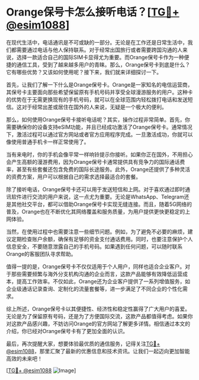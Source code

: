 # Orange保号卡怎么接听电话？[[TG💪+ @esim1088](https://t.me/s/esim1088)]

在现代生活中，电话通讯是不可或缺的一部分。无论是在工作还是日常生活中，我们都需要通过电话与他人保持联系。对于经常出国旅行或者需要跨国沟通的人来说，选择一款适合自己的国际SIM卡显得尤为重要。而Orange保号卡作为一种便捷的通信工具，受到了越来越多用户的青睐。那么，Orange保号卡到底是什么？它有哪些优势？又该如何使用呢？接下来，我们就来详细探讨一下。

首先，让我们了解一下什么是Orange保号卡。Orange是一家知名的电信运营商，其保号卡主要面向那些希望保留原有手机号码并享受全球漫游服务的用户。这种卡的优势在于无需更换现有的手机号码，就可以在全球范围内轻松拨打电话和发送短信。这对于经常出差或居住在国外的人来说，无疑是一个极大的便利。

那么，如何使用Orange保号卡接听电话呢？其实，操作过程非常简单。首先，你需要确保你的设备支持eSIM功能，并且已经成功激活了Orange保号卡。通常情况下，激活过程可以通过官方网站或者官方应用程序完成。一旦激活成功，你就可以像使用普通手机卡一样正常使用了。

当有来电时，你的手机会像平常一样响铃提示你接听。如果你正在国外，不用担心会产生高额的漫游费用，因为Orange保号卡通常提供具有竞争力的国际通话费率，甚至有些套餐还包含免费的国际长途服务。此外，Orange还提供了多种灵活的资费方案，用户可以根据自己的需求选择最适合的套餐。

除了接听电话，Orange保号卡还可以用于发送短信和上网。对于喜欢通过即时通讯软件进行交流的用户来说，这一点尤为重要。无论是WhatsApp、Telegram还是其他社交平台，都可以借助Orange保号卡实现无缝连接。而且，随着5G网络的普及，Orange也在不断优化其网络覆盖和服务质量，为用户提供更快更稳定的上网体验。

当然，在使用过程中也需要注意一些细节问题。例如，为了避免不必要的麻烦，建议定期检查账户余额，确保有足够的资金支付通话费用。同时，也要注意保护个人信息安全，不要随意泄露自己的手机号码。如果遇到任何问题，可以随时联系Orange的客服团队寻求帮助。

值得一提的是，Orange保号卡不仅仅适用于个人用户，同样也适合企业客户。对于那些需要频繁与海外分支机构沟通的企业而言，这款产品能够有效降低运营成本，提高工作效率。不仅如此，Orange还为企业客户提供了一系列增值服务，如企业级通话记录查询、定制化的流量套餐等，进一步满足了不同企业的个性化需求。

综上所述，Orange保号卡以其便捷性、经济性和稳定性赢得了广大用户的喜爱。无论是为了保留原有号码，还是为了方便国际交流，这款产品都值得考虑。如果你对这款产品感兴趣，不妨访问Orange的官方网站了解更多详情。相信通过本文的介绍，你已经对Orange保号卡有了更加全面的认识。

最后，再次提醒大家，想要体验最优质的通信服务，记得关注[TG💪+ @esim1088](https://t.me/s/esim1088)，那里汇聚了最新的优惠信息和技术资讯。让我们一起迈向更加智能高效的未来吧！

[[TG💪+ @esim1088](https://t.me/s/esim1088) ![Image](https://i.postimg.cc/4NQfJmqS/Snipaste-2025-05-13-00-14-12.png)]